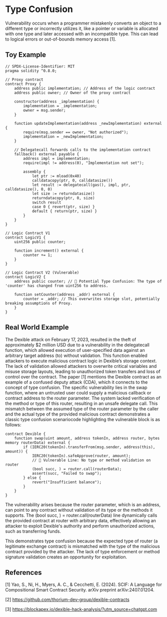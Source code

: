 # Type Confusion
Vulnerability occurs when a programmer mistakenly converts an object to a different type or incorrectly utilizes it, like a pointer or variable is allocated with one type and later accessed with an incompatible type. This can lead to logical errors or out-of-bounds memory access [1].
## Toy Example
```Solidity
// SPDX-License-Identifier: MIT
pragma solidity ^0.8.0;

// Proxy contract
contract Proxy {
    address public implementation; // Address of the logic contract
    address public owner; // Owner of the proxy contract

    constructor(address _implementation) {
        implementation = _implementation;
        owner = msg.sender;
    }

    function updateImplementation(address _newImplementation) external {
        require(msg.sender == owner, "Not authorized");
        implementation = _newImplementation;
    }

    // Delegatecall forwards calls to the implementation contract
    fallback() external payable {
        address impl = implementation;
        require(impl != address(0), "Implementation not set");

        assembly {
            let ptr := mload(0x40)
            calldatacopy(ptr, 0, calldatasize())
            let result := delegatecall(gas(), impl, ptr, calldatasize(), 0, 0)
            let size := returndatasize()
            returndatacopy(ptr, 0, size)
            switch result
            case 0 { revert(ptr, size) }
            default { return(ptr, size) }
        }
    }
}

// Logic Contract V1
contract LogicV1 {
    uint256 public counter;

    function increment() external {
        counter += 1;
    }
}

// Logic Contract V2 (Vulnerable)
contract LogicV2 {
    address public counter; // 🔴 Potential Type Confusion: The type of 'counter' has changed from uint256 to address.

    function setCounter(address _addr) external {
        counter = _addr; // This overwrites storage slot, potentially breaking assumptions of Proxy.
    }
}

```

## Real World Example
The Dexible attack on February 17, 2023, resulted in the theft of approximately $2 million USD due to a vulnerability in the delegatecall function, which allowed execution of user-specified data against an arbitrary target address (to) without validation. This function enabled attackers to execute malicious contract logic in Dexible’s storage context. The lack of validation allowed attackers to overwrite critical variables and misuse storage layouts, leading to unauthorized token transfers and loss of control over the contract.
The paper [1] mentions the Dexible contract as an example of a confused deputy attack (CDA), which it connects to the concept of type confusion. The specific vulnerability lies in the swap function, where an untrusted user could supply a malicious callback or contract address to the router parameter. The system lacked verification of the method or type of this router, resulting in an unsafe delegate call. This mismatch between the assumed type of the router parameter by the caller and the actual type of the provided malicious contract demonstrates a classic type confusion scenariocode highlighting the vulnerable block is as follows:
```Solidity
contract Dexible {
    function swap(uint amount, address tokenIn, address router, bytes memory routerData) external {
        if (IERC20(tokenIn).transferFrom(msg.sender, address(this), amount)) {
            IERC20(tokenIn).safeApprove(router, amount);
            // 🔴 Vulnerable Line: No type or method validation on router
            (bool succ, ) = router.call(routerData);
            assert(succ, "Failed to swap");
        } else {
            revert("Insufficient balance");
        }
    }
}
```
The vulnerability arises because the router parameter, which is an address, can point to any contract without validation of its type or the methods it supports. The (bool succ, ) = router.call(routerData) line dynamically calls the provided contract at router with arbitrary data, effectively allowing an attacker to exploit Dexible's authority and perform unauthorized actions, such as transferring funds.

This demonstrates type confusion because the expected type of router (a legitimate exchange contract) is mismatched with the type of the malicious contract provided by the attacker. The lack of type enforcement or method signature validation creates an opportunity for exploitation.

## References
[1] Yao, S., Ni, H., Myers, A. C., & Cecchetti, E. (2024). SCIF: A Language for Compositional Smart Contract Security. arXiv preprint arXiv:2407.01204.

[2] https://github.com/thorium-dev-group/dexible-contracts

[3] https://blockapex.io/dexible-hack-analysis/?utm_source=chatgpt.com


